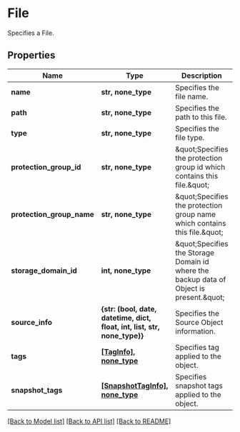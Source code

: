 # File

Specifies a File.

## Properties
Name | Type | Description | Notes
------------ | ------------- | ------------- | -------------
**name** | **str, none_type** | Specifies the file name. | [optional] 
**path** | **str, none_type** | Specifies the path to this file. | [optional] 
**type** | **str, none_type** | Specifies the file type. | [optional] 
**protection_group_id** | **str, none_type** | \&quot;Specifies the protection group id which contains this file.\&quot; | [optional] 
**protection_group_name** | **str, none_type** | \&quot;Specifies the protection group name which contains this file.\&quot; | [optional] 
**storage_domain_id** | **int, none_type** | \&quot;Specifies the Storage Domain id where the backup data of Object is present.\&quot; | [optional] 
**source_info** | **{str: (bool, date, datetime, dict, float, int, list, str, none_type)}** | Specifies the Source Object information. | [optional] 
**tags** | [**[TagInfo], none_type**](TagInfo.md) | Specifies tag applied to the object. | [optional] 
**snapshot_tags** | [**[SnapshotTagInfo], none_type**](SnapshotTagInfo.md) | Specifies snapshot tags applied to the object. | [optional] 

[[Back to Model list]](../README.md#documentation-for-models) [[Back to API list]](../README.md#documentation-for-api-endpoints) [[Back to README]](../README.md)


